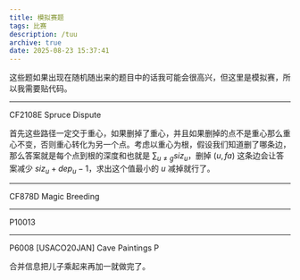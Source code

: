 ```yaml
---
title: 模拟赛题
tags: 比赛
description: /tuu
archive: true
date: 2025-08-23 15:37:41
---
```


这些题如果出现在随机随出来的题目中的话我可能会很高兴，但这里是模拟赛，所以我需要贴代码。

---

CF2108E Spruce Dispute

首先这些路径一定交于重心，如果删掉了重心，并且如果删掉的点不是重心那么重心不变，否则重心转化为另一个点。考虑以重心为根，假设我们知道删了哪条边，那么答案就是每个点到根的深度和也就是 $\sum_{u\not=g} siz_u$，删掉 $(u,fa)$ 这条边会让答案减少 $siz_u+dep_u-1$，求出这个值最小的 $u$ 减掉就行了。

---

CF878D Magic Breeding

---

P10013

---

P6008 [USACO20JAN] Cave Paintings P

合并信息把儿子乘起来再加一就做完了。
